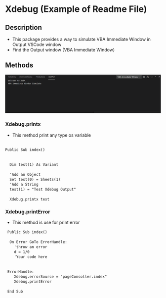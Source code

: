 # Xdebug (Example of Readme File)
    
## Description
 - This package provides a way to simulate VBA Immediate Window in Output VSCode window
 - Find the Output window (VBA Immediate Window)

 ## Methods

 <p>
<img src="https://github.com/aeraphe/xdebug/raw/master/images/immediate.gif" alt="VBA immediate Window">
</p>


 ### Xdebug.printx

- This method print any type os variable


```

Public Sub index()


  Dim test(1) As Variant

  'Add an Object
  Set test(0) = Sheets(1)
  'Add a String
  test(1) = "Test Xdebug Output"
  
  Xdebug.printx test

```


 ### Xdebug.printError

- This method is use for print error


```
 Public Sub index()
  
  On Error GoTo ErrorHandle:
    'throw an error
    d = 1/0
    'Your code here
  
  
 ErrorHandle:
    Xdebug.errorSource = "pageConsoller.index"
    Xdebug.printError

 End Sub
```

